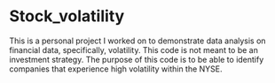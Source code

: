 # Stock_volatility

This is a personal project I worked on to demonstrate data analysis on financial data, specifically, volatility. This code is not meant to be an investment strategy. The purpose of this code is to be able to identify companies that experience high volatility within the NYSE. 
